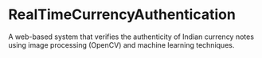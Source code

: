 # RealTimeCurrencyAuthentication
A web-based system that verifies the authenticity of Indian currency notes using image processing (OpenCV) and machine learning techniques.
